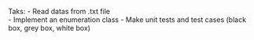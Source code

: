 Taks: 
      - Read datas from .txt file  
      - Implement an enumeration class
      - Make unit tests and test cases (black box, grey box, white box)
